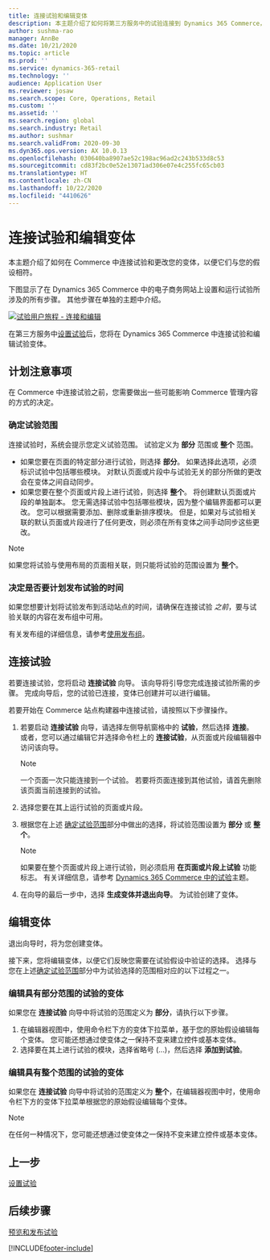 ```yaml
---
title: 连接试验和编辑变体
description: 本主题介绍了如何将第三方服务中的试验连接到 Dynamics 365 Commerce，以及如何编辑试验的变体。
author: sushma-rao
manager: AnnBe
ms.date: 10/21/2020
ms.topic: article
ms.prod: ''
ms.service: dynamics-365-retail
ms.technology: ''
audience: Application User
ms.reviewer: josaw
ms.search.scope: Core, Operations, Retail
ms.custom: ''
ms.assetid: ''
ms.search.region: global
ms.search.industry: Retail
ms.author: sushmar
ms.search.validFrom: 2020-09-30
ms.dyn365.ops.version: AX 10.0.13
ms.openlocfilehash: 030640ba8907ae52c198ac96ad2c243b533d8c53
ms.sourcegitcommit: cd83f2bc0e52e13071ad306e07e4c255fc65cb03
ms.translationtype: HT
ms.contentlocale: zh-CN
ms.lasthandoff: 10/22/2020
ms.locfileid: "4410626"
---
```

# <a name="connect-an-experiment-and-edit-variations"></a>连接试验和编辑变体

本主题介绍了如何在 Commerce 中连接试验和更改您的变体，以便它们与您的假设相符。 

下图显示了在 Dynamics 365 Commerce 中的电子商务网站上设置和运行试验所涉及的所有步骤。 其他步骤在单独的主题中介绍。

[![试验用户旅程 - 连接和编辑](./media/experimentation_connect_edit.svg)](./media/experimentation_connect_edit.svg#lightbox)

在第三方服务中[设置试验](experimentation-setup.md)后，您将在 Dynamics 365 Commerce 中连接试验和编辑试验变体。

## <a name="planning-considerations"></a>计划注意事项

在 Commerce 中连接试验之前，您需要做出一些可能影响 Commerce 管理内容的方式的决定。

### <a name="determine-the-scope-of-your-experiment"></a>确定试验范围
连接试验时，系统会提示您定义试验范围。 试验定义为 **部分** 范围或 **整个** 范围。
- 如果您要在页面的特定部分进行试验，则选择 **部分**。 如果选择此选项，必须标识试验中包括哪些模块。 对默认页面或片段中与试验无关的部分所做的更改会在变体之间自动同步。
- 如果您要在整个页面或片段上进行试验，则选择 **整个**。 将创建默认页面或片段的单独副本。 您无需选择试验中包括哪些模块，因为整个编辑界面都可以更改。 您可以根据需要添加、删除或重新排序模块。 但是，如果对与试验相关联的默认页面或片段进行了任何更改，则必须在所有变体之间手动同步这些更改。

<!-- not to editors, we're adding an image here to illustrate the difference. it will help.) -->

> [!NOTE]
> 如果您将试验与使用布局的页面相关联，则只能将试验的范围设置为 **整个**。

### <a name="decide-if-you-want-to-schedule-when-your-experiment-is-published"></a>决定是否要计划发布试验的时间
如果您想要计划将试验发布到活动站点的时间，请确保在连接试验 *之前*，要与试验关联的内容在发布组中可用。 

有关发布组的详细信息，请参考[使用发布组](publish-groups.md)。


## <a name="connect-your-experiment"></a>连接试验
若要连接试验，您将启动 **连接试验** 向导。 该向导将引导您完成连接试验所需的步骤。 完成向导后，您的试验已连接，变体已创建并可以进行编辑。

若要开始在 Commerce 站点构建器中连接试验，请按照以下步骤操作。

1. 若要启动 **连接试验** 向导，请选择左侧导航窗格中的 **试验**，然后选择 **连接**。 或者，您可以通过编辑它并选择命令栏上的 **连接试验**，从页面或片段编辑器中访问该向导。

    > [!NOTE]
    > 一个页面一次只能连接到一个试验。 若要将页面连接到其他试验，请首先删除该页面当前连接到的试验。

1. 选择您要在其上运行试验的页面或片段。
1. 根据您在上述 [确定试验范围](#determine-the-scope-of-your-experiment)部分中做出的选择，将试验范围设置为 **部分** 或 **整个**。
    > [!NOTE]
    > 如果要在整个页面或片段上进行试验，则必须启用 **在页面或片段上试验** 功能标志。 有关详细信息，请参考 [Dynamics 365 Commerce 中的试验](experimentation-overview.md)主题。
    
1. 在向导的最后一步中，选择 **生成变体并退出向导**。 为试验创建了变体。 

## <a name="edit-your-variations"></a>编辑变体
退出向导时，将为您创建变体。 

接下来，您将编辑变体，以便它们反映您需要在试验假设中验证的选择。 选择与您在上述[确定试验范围](#determine-the-scope-of-your-experiment)部分中为试验选择的范围相对应的以下过程之一。

### <a name="edit-variations-for-experiments-with-partial-scope"></a>编辑具有部分范围的试验的变体
如果您在 **连接试验** 向导中将试验的范围定义为 **部分**，请执行以下步骤。

1. 在编辑器视图中，使用命令栏下方的变体下拉菜单，基于您的原始假设编辑每个变体。 您可能还想通过使变体之一保持不变来建立控件或基本变体。
1. 选择要在其上进行试验的模块，选择省略号 (...)，然后选择 **添加到试验**。

### <a name="edit-variations-for-experiments-with-entire-scope"></a>编辑具有整个范围的试验的变体
如果您在 **连接试验** 向导中将试验的范围定义为 **整个**，在编辑器视图中时，使用命令栏下方的变体下拉菜单根据您的原始假设编辑每个变体。 

> [!NOTE]
> 在任何一种情况下，您可能还想通过使变体之一保持不变来建立控件或基本变体。

## <a name="previous-step"></a>上一步
[设置试验](experimentation-setup.md) 


## <a name="next-step"></a>后续步骤
[预览和发布试验](experimentation-preview-publish.md)


[!INCLUDE[footer-include](../includes/footer-banner.md)]